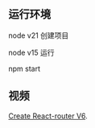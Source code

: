 ## 运行环境
node v21 创建项目 

node v15  运行


npm start 


## 视频

 [Create React-router V6](https://www.bilibili.com/video/BV1wy4y1D7JT?p=131&vd_source=9d366368e3db6bba74c61319f5cc7fb6).

